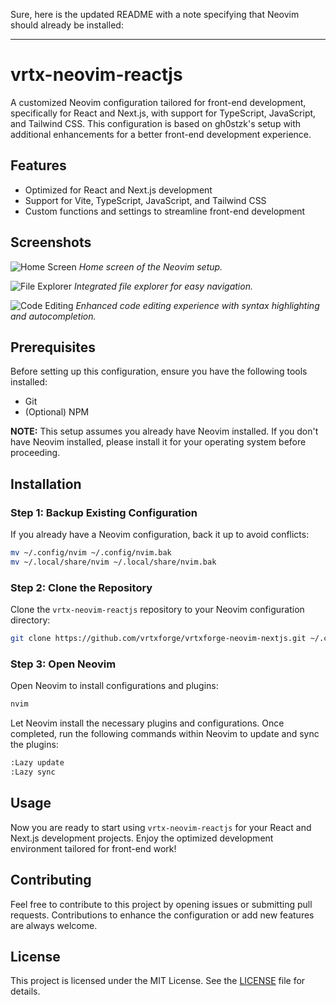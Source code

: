Sure, here is the updated README with a note specifying that Neovim should already be installed:

---

# vrtx-neovim-reactjs

A customized Neovim configuration tailored for front-end development, specifically for React and Next.js, with support for TypeScript, JavaScript, and Tailwind CSS. This configuration is based on gh0stzk's setup with additional enhancements for a better front-end development experience.

## Features

- Optimized for React and Next.js development
- Support for Vite, TypeScript, JavaScript, and Tailwind CSS
- Custom functions and settings to streamline front-end development

## Screenshots

![Home Screen](screenshots/home.png)
*Home screen of the Neovim setup.*

![File Explorer](screenshots/file_explorer.png)
*Integrated file explorer for easy navigation.*

![Code Editing](screenshots/code_editing.png)
*Enhanced code editing experience with syntax highlighting and autocompletion.*

## Prerequisites

Before setting up this configuration, ensure you have the following tools installed:

- Git
- (Optional) NPM

**NOTE:** This setup assumes you already have Neovim installed. If you don't have Neovim installed, please install it for your operating system before proceeding.

## Installation

### Step 1: Backup Existing Configuration

If you already have a Neovim configuration, back it up to avoid conflicts:

```sh
mv ~/.config/nvim ~/.config/nvim.bak
mv ~/.local/share/nvim ~/.local/share/nvim.bak
```

### Step 2: Clone the Repository

Clone the `vrtx-neovim-reactjs` repository to your Neovim configuration directory:

```sh
git clone https://github.com/vrtxforge/vrtxforge-neovim-nextjs.git ~/.config/nvim
```

### Step 3: Open Neovim

Open Neovim to install configurations and plugins:

```sh
nvim
```

Let Neovim install the necessary plugins and configurations. Once completed, run the following commands within Neovim to update and sync the plugins:

```sh
:Lazy update
:Lazy sync
```

## Usage

Now you are ready to start using `vrtx-neovim-reactjs` for your React and Next.js development projects. Enjoy the optimized development environment tailored for front-end work!

## Contributing

Feel free to contribute to this project by opening issues or submitting pull requests. Contributions to enhance the configuration or add new features are always welcome.

## License

This project is licensed under the MIT License. See the [LICENSE](LICENSE) file for details.
